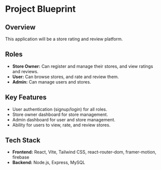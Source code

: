 # Project Blueprint

## Overview

This application will be a store rating and review platform.

## Roles

*   **Store Owner:** Can register and manage their stores, and view ratings and reviews.
*   **User:** Can browse stores, and rate and review them.
*   **Admin:** Can manage users and stores.

## Key Features

*   User authentication (signup/login) for all roles.
*   Store owner dashboard for store management.
*   Admin dashboard for user and store management.
*   Ability for users to view, rate, and review stores.

## Tech Stack

*   **Frontend:** React, Vite, Tailwind CSS, react-router-dom, framer-motion, firebase
*   **Backend:** Node.js, Express, MySQL
